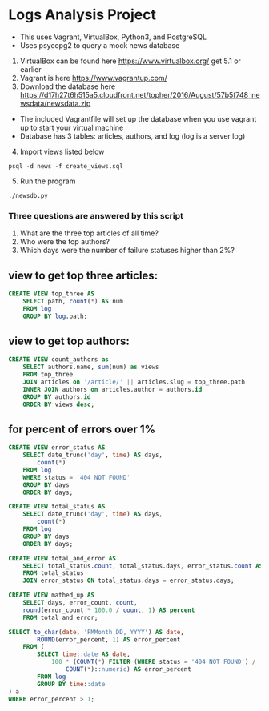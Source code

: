 # Logs Analysis Project

* This uses Vagrant, VirtualBox, Python3, and PostgreSQL
* Uses psycopg2 to query a mock news database
1. VirtualBox can be found here https://www.virtualbox.org/ get 5.1 or earlier
2. Vagrant is here https://www.vagrantup.com/
3. Download the database here https://d17h27t6h515a5.cloudfront.net/topher/2016/August/57b5f748_newsdata/newsdata.zip
* The included Vagrantfile will set up the database when you use vagrant up to start your virtual machine
* Database has 3 tables: articles, authors, and log (log is a server log)
4. Import views listed below
```
psql -d news -f create_views.sql
```
5. Run the program 
```
./newsdb.py
```


### Three questions are answered by this script
1. What are the three top articles of all time?
2. Who were the top authors?
3. Which days were the number of failure statuses higher than 2%?


## view to get top three articles:

```sql
CREATE VIEW top_three AS  
	SELECT path, count(*) AS num
	FROM log
	GROUP BY log.path;
```

## view to get top authors:

```sql
CREATE VIEW count_authors as
	SELECT authors.name, sum(num) as views
	FROM top_three
	JOIN articles on '/article/' || articles.slug = top_three.path
	INNER JOIN authors on articles.author = authors.id
	GROUP BY authors.id
	ORDER BY views desc;
```

## for percent of errors over 1%

```sql
CREATE VIEW error_status AS 
	SELECT date_trunc('day', time) AS days, 
		count(*) 
	FROM log 
	WHERE status = '404 NOT FOUND' 
	GROUP BY days 
	ORDER BY days;
```

```sql
CREATE VIEW total_status AS 
	SELECT date_trunc('day', time) AS days, 
		count(*) 
	FROM log 
	GROUP BY days 
	ORDER BY days;
```

```sql
CREATE VIEW total_and_error AS 
	SELECT total_status.count, total_status.days, error_status.count AS error_count 
	FROM total_status 
	JOIN error_status ON total_status.days = error_status.days;
```

```sql
CREATE VIEW mathed_up AS 
	SELECT days, error_count, count, 
	round(error_count * 100.0 / count, 1) AS percent 
	FROM total_and_error;
```

```sql
SELECT to_char(date, 'FMMonth DD, YYYY') AS date, 
		ROUND(error_percent, 1) AS error_percent
	FROM (
		SELECT time::date AS date, 
			100 * (COUNT(*) FILTER (WHERE status = '404 NOT FOUND') / 
				COUNT(*)::numeric) AS error_percent
		FROM log
		GROUP BY time::date
) a
WHERE error_percent > 1;
```
